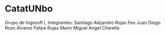 # CatatUNbo
Grupo de Ingesoft I, Integrantes:
Santiago Alejandro Rojas Feo
Juan Diego Rozo Álvarez
Felipe Rojas Marin
Miguel Angel Citarella
